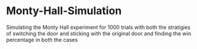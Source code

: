 # Monty-Hall-Simulation
Simulating the Monty Hall experiment for 1000 trials with both the stratigies of switching the door and sticking with the original door and finding the win percentage in both the cases
